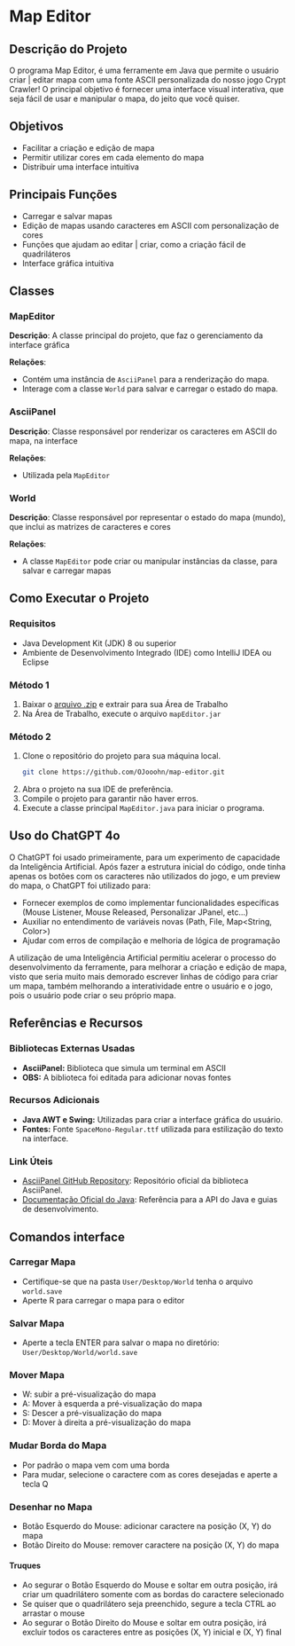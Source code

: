 # Map Editor

## Descrição do Projeto
O programa Map Editor, é uma ferramente em Java que permite o usuário criar | editar mapa com uma fonte ASCII personalizada
do nosso jogo Crypt Crawler! O principal objetivo é fornecer uma interface visual interativa, que seja fácil de usar e manipular
o mapa, do jeito que você quiser.

## Objetivos
- Facilitar a criação e edição de mapa
- Permitir utilizar cores em cada elemento do mapa
- Distribuir uma interface intuitiva

## Principais Funções
- Carregar e salvar mapas
- Edição de mapas usando caracteres em ASCII com personalização de cores
- Funções que ajudam ao editar | criar, como a criação fácil de quadriláteros
- Interface gráfica intuitiva

## Classes

### MapEditor
**Descrição**: A classe principal do projeto, que faz o gerenciamento da interface gráfica

**Relações**:
- Contém uma instância de `AsciiPanel` para a renderização do mapa.
- Interage com a classe `World` para salvar e carregar o estado do mapa.

### AsciiPanel
**Descrição**: Classe responsável por renderizar os caracteres em ASCII do mapa, na interface

**Relações**:
- Utilizada pela `MapEditor`

### World
**Descrição**: Classe responsável por representar o estado do mapa (mundo), que inclui as matrizes de caracteres e cores

**Relações**:
- A classe `MapEditor` pode criar ou manipular instâncias da classe, para salvar e carregar mapas

## Como Executar o Projeto

### Requisitos
- Java Development Kit (JDK) 8 ou superior
- Ambiente de Desenvolvimento Integrado (IDE) como IntelliJ IDEA ou Eclipse

### Método 1
1. Baixar o [arquivo .zip](https://github.com/OJooohn/Map-Editor/raw/main/MapEditor.zip) e extrair para sua Área de Trabalho
2. Na Área de Trabalho, execute o arquivo `mapEditor.jar`

### Método 2
1. Clone o repositório do projeto para sua máquina local.
    ```sh
    git clone https://github.com/OJooohn/map-editor.git
    ```
2. Abra o projeto na sua IDE de preferência.
3. Compile o projeto para garantir não haver erros.
4. Execute a classe principal `MapEditor.java` para iniciar o programa.

## Uso do ChatGPT 4o

O ChatGPT foi usado primeiramente, para um experimento de capacidade da Inteligência Artificial.
Após fazer a estrutura inicial do código, onde tinha apenas os botões com os caracteres não utilizados do jogo, e um preview do mapa,
o ChatGPT foi utilizado para:
- Fornecer exemplos de como implementar funcionalidades específicas (Mouse Listener, Mouse Released, Personalizar JPanel, etc...)
- Auxiliar no entendimento de variáveis novas (Path, File, Map<String, Color>)
- Ajudar com erros de compilação e melhoria de lógica de programação

A utilização de uma Inteligência Artificial permitiu acelerar o processo do desenvolvimento da ferramente, para 
melhorar a criação e edição de mapa, visto que seria muito mais demorado escrever linhas de código para criar um mapa,
também melhorando a interatividade entre o usuário e o jogo, pois o usuário pode criar o seu próprio mapa.

## Referências e Recursos

### Bibliotecas Externas Usadas
- **AsciiPanel:** Biblioteca que simula um terminal em ASCII
- **OBS:** A biblioteca foi editada para adicionar novas fontes

### Recursos Adicionais
- **Java AWT e Swing:** Utilizadas para criar a interface gráfica do usuário.
- **Fontes:** Fonte `SpaceMono-Regular.ttf` utilizada para estilização do texto na interface.

### Link Úteis
- [AsciiPanel GitHub Repository](https://github.com/trystan/AsciiPanel): Repositório oficial da biblioteca AsciiPanel.
- [Documentação Oficial do Java](https://docs.oracle.com/en/java/): Referência para a API do Java e guias de desenvolvimento.

## Comandos interface

### Carregar Mapa
- Certifique-se que na pasta `User/Desktop/World` tenha o arquivo `world.save`
- Aperte R para carregar o mapa para o editor

### Salvar Mapa
- Aperte a tecla ENTER para salvar o mapa no diretório: `User/Desktop/World/world.save`

### Mover Mapa
- W: subir a pré-visualização do mapa
- A: Mover à esquerda a pré-visualização do mapa
- S: Descer a pré-visualização do mapa
- D: Mover à direita a pré-visualização do mapa

### Mudar Borda do Mapa
- Por padrão o mapa vem com uma borda
- Para mudar, selecione o caractere com as cores desejadas e aperte a tecla Q

### Desenhar no Mapa
- Botão Esquerdo do Mouse: adicionar caractere na posição (X, Y) do mapa
- Botão Direito do Mouse: remover caractere na posição (X, Y) do mapa

#### Truques
- Ao segurar o Botão Esquerdo do Mouse e soltar em outra posição, irá criar um quadrilátero somente com as bordas do caractere selecionado
- Se quiser que o quadrilátero seja preenchido, segure a tecla CTRL ao arrastar o mouse
- Ao segurar o Botão Direito do Mouse e soltar em outra posição, irá excluir todos os caracteres entre as posições (X, Y) inicial e (X, Y) final
